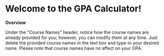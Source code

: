 # Welcome to the GPA Calculator!

**Overview**

Under the "Course Names" header, notice how the course names are already provided for you; however, you can modify them at any time. Just delete the provided course names in the text box and type-in your desired name. Please note that course names have no affect on your GPA.
